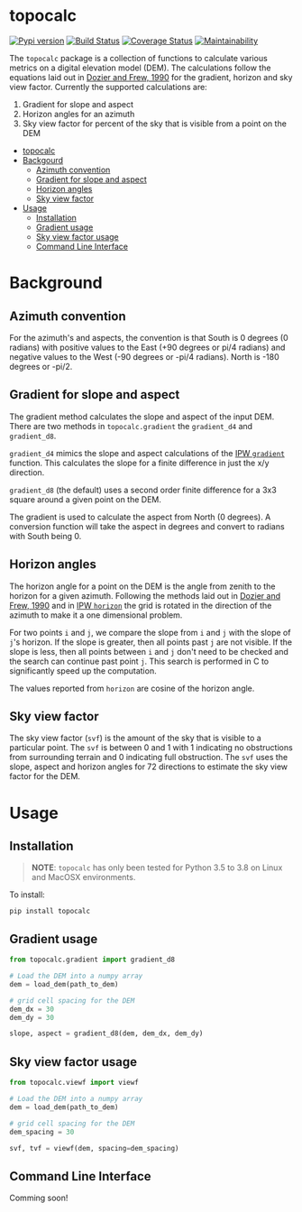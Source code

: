 # topocalc

[![Pypi version](https://img.shields.io/pypi/v/topocalc.svg)](https://pypi.python.org/pypi/topocalc)
[![Build Status](https://travis-ci.com/USDA-ARS-NWRC/topocalc.svg?branch=master)](https://travis-ci.com/USDA-ARS-NWRC/topocalc)
[![Coverage Status](https://coveralls.io/repos/github/USDA-ARS-NWRC/topocalc/badge.svg?branch=master)](https://coveralls.io/github/USDA-ARS-NWRC/topocalc?branch=master)
[![Maintainability](https://api.codeclimate.com/v1/badges/20930fef2e7b7fe91dd3/maintainability)](https://codeclimate.com/github/USDA-ARS-NWRC/topocalc/maintainability)

The `topocalc` package is a collection of functions to calculate various metrics on a digital elevation model (DEM). The calculations follow the equations laid out in [Dozier and Frew, 1990](https://doi.org/10.1109/36.58986) for the gradient, horizon and sky view factor. Currently the supported calculations are:

1. Gradient for slope and aspect
2. Horizon angles for an azimuth
3. Sky view factor for percent of the sky that is visible from a point on the DEM

- [topocalc](#topocalc)
- [Backgourd](#backgourd)
  - [Azimuth convention](#azimuth-convention)
  - [Gradient for slope and aspect](#gradient-for-slope-and-aspect)
  - [Horizon angles](#horizon-angles)
  - [Sky view factor](#sky-view-factor)
- [Usage](#usage)
  - [Installation](#installation)
  - [Gradient usage](#gradient-usage)
  - [Sky view factor usage](#sky-view-factor-usage)
  - [Command Line Interface](#command-line-interface)

# Background

## Azimuth convention

For the azimuth's and aspects, the convention is that South is 0 degrees (0 radians) with positive values to the East (+90 degrees or pi/4 radians) and negative values to the West (-90 degrees or -pi/4 radians). North is -180 degrees or -pi/2.

## Gradient for slope and aspect

The gradient method calculates the slope and aspect of the input DEM. There are two methods in `topocalc.gradient` the `gradient_d4` and `gradient_d8`.

`gradient_d4` mimics the slope and aspect calculations of the [IPW `gradient`](https://github.com/USDA-ARS-NWRC/ipw/tree/master/src/bin/topocalc/gradient) function. This calculates the slope for a finite difference in just the x/y direction.

`gradient_d8` (the default) uses a second order finite difference for a 3x3 square around a given point on the DEM.

The gradient is used to calculate the aspect from North (0 degrees). A conversion function will take the aspect in degrees and convert to radians with South being 0.

## Horizon angles

The horizon angle for a point on the DEM is the angle from zenith to the horizon for a given azimuth. Following the methods laid out in [Dozier and Frew, 1990](https://doi.org/10.1109/36.58986) and in [IPW `horizon`](https://github.com/USDA-ARS-NWRC/ipw/tree/master/src/bin/topocalc/horizon) the grid is rotated in the direction of the azimuth to make it a one dimensional problem.

For two points `i` and `j`, we compare the slope from `i` and `j` with the slope of `j`'s horizon. If the slope is greater, then all points past `j` are not visible. If the slope is less, then all points between `i` and `j` don't need to be checked and the search can continue past point `j`. This search is performed in C to significantly speed up the computation.

The values reported from `horizon` are cosine of the horizon angle.

## Sky view factor

The sky view factor (`svf`) is the amount of the sky that is visible to a particular point. The `svf` is between 0 and 1 with 1 indicating no obstructions from surrounding terrain and 0 indicating full obstruction. The `svf` uses the slope, aspect and horizon angles for 72 directions to estimate the sky view factor for the DEM.

# Usage

## Installation

> **NOTE**: `topocalc` has only been tested for Python 3.5 to 3.8 on Linux and MacOSX environments.

To install:

`pip install topocalc`

## Gradient usage

```python
from topocalc.gradient import gradient_d8

# Load the DEM into a numpy array
dem = load_dem(path_to_dem)

# grid cell spacing for the DEM
dem_dx = 30
dem_dy = 30

slope, aspect = gradient_d8(dem, dem_dx, dem_dy)
```

## Sky view factor usage

```python
from topocalc.viewf import viewf

# Load the DEM into a numpy array
dem = load_dem(path_to_dem)

# grid cell spacing for the DEM
dem_spacing = 30

svf, tvf = viewf(dem, spacing=dem_spacing)
```

## Command Line Interface

Comming soon!
